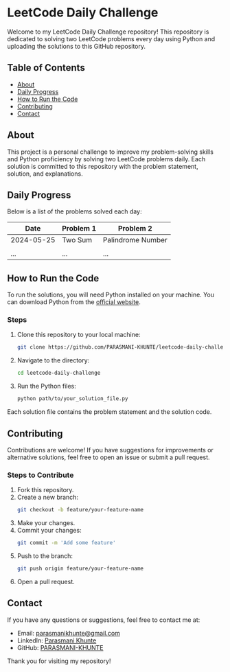 # LeetCode Daily Challenge

Welcome to my LeetCode Daily Challenge repository! This repository is dedicated to solving two LeetCode problems every day using Python and uploading the solutions to this GitHub repository.

## Table of Contents

- [About](#about)
- [Daily Progress](#daily-progress)
- [How to Run the Code](#how-to-run-the-code)
- [Contributing](#contributing)
- [Contact](#contact)

## About

This project is a personal challenge to improve my problem-solving skills and Python proficiency by solving two LeetCode problems daily. Each solution is committed to this repository with the problem statement, solution, and explanations.

## Daily Progress

Below is a list of the problems solved each day:

| Date       | Problem 1 | Problem 2 |
|------------|-----------|-----------|
| 2024-05-25 | Two Sum   | Palindrome Number |
|            |           |           |
| ...        | ...       | ...       |

## How to Run the Code

To run the solutions, you will need Python installed on your machine. You can download Python from the [official website](https://www.python.org/).

### Steps

1. Clone this repository to your local machine:
    ```bash
    git clone https://github.com/PARASMANI-KHUNTE/leetcode-daily-challenge.git
    ```
2. Navigate to the directory:
    ```bash
    cd leetcode-daily-challenge
    ```
3. Run the Python files:
    ```bash
    python path/to/your_solution_file.py
    ```

Each solution file contains the problem statement and the solution code.

## Contributing

Contributions are welcome! If you have suggestions for improvements or alternative solutions, feel free to open an issue or submit a pull request.

### Steps to Contribute

1. Fork this repository.
2. Create a new branch:
    ```bash
    git checkout -b feature/your-feature-name
    ```
3. Make your changes.
4. Commit your changes:
    ```bash
    git commit -m 'Add some feature'
    ```
5. Push to the branch:
    ```bash
    git push origin feature/your-feature-name
    ```
6. Open a pull request.

## Contact

If you have any questions or suggestions, feel free to contact me at:

- Email: [parasmanikhunte@gmail.com](mailto:parasmanikhunte@gmail.com)
- LinkedIn: [Parasmani Khunte](https://www.linkedin.com/in/parasmani-khunte-330488228)
- GitHub: [PARASMANI-KHUNTE](https://github.com/PARASMANI-KHUNTE)

Thank you for visiting my repository!
